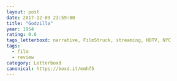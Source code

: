 ```yaml
---
layout: post 
date: 2017-12-09 23:59:00
title: "Godzilla"
year: 1954
rating: 0.6
tags_letterboxd: narrative, FilmStruck, streaming, HDTV, NYC
tags:
  - film
  - review
category: Letterboxd
canonical: https://boxd.it/mmhf5
---
```

